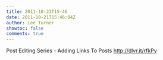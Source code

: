 ```yaml
---
title: 2011-10-21T15-46
date: 2011-10-21T15:46:04Z
author: Lee Turner
showtoc: false
comments: true
---
```


Post Editing Series - Adding Links To Posts http://dlvr.it/rfkPy

